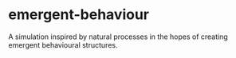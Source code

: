 emergent-behaviour
==================

A simulation inspired by natural processes in the hopes of creating emergent behavioural structures.

